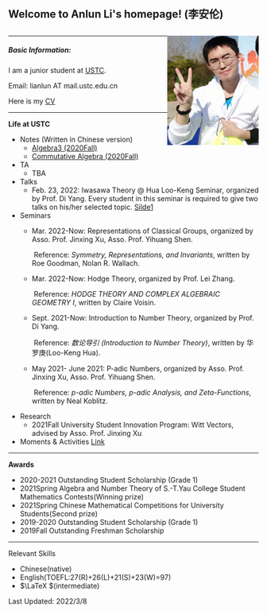 ## Welcome to Anlun Li's homepage!  (李安伦)   

## <img align="right"  src="picture\indexx\pic.jpg" alt="pic" style="zoom:25%;" />

---

##### Basic Information:

I am a junior student at [USTC](https://www.ustc.edu.cn/).

Email: lianlun AT mail.ustc.edu.cn    

Here is my [CV](resume.pdf) 

---

**Life at USTC**

- Notes (Written in Chinese version)
  - [Algebra3 (2020Fall)](Alg3_2020fall.html) 
  - [Commutative Algebra (2020Fall)](Com_Alg_2020fall.html)
- TA
  - TBA
- Talks 
  - Feb. 23, 2022: Iwasawa Theory @ Hua Loo-Keng Seminar, organized by Prof. Di Yang. Every student in this seminar is required to give two talks on his/her selected topic.	[Silde1](Iwasawa\Iwasawa.pdf)
- Seminars
  - Mar. 2022-Now: Representations of Classical Groups, organized by Asso. Prof. Jinxing Xu, Asso. Prof. Yihuang Shen. 

    ​	Reference: *Symmetry, Representations, and Invariants*, written by Roe Goodman, Nolan R. Wallach.

  - Mar. 2022-Now: Hodge Theory, organized by Prof. Lei Zhang. 

    ​	Reference: *HODGE THEORY AND COMPLEX ALGEBRAIC GEOMETRY I*, written by Claire Voisin.

  - Sept. 2021-Now: Introduction to Number Theory, organized by Prof. Di Yang. 

    ​	Reference: *数论导引 (Introduction to Number Theory)*, written by 华罗庚(Loo-Keng Hua). 

  - May 2021- June 2021: P-adic Numbers, organized by  Asso. Prof. Jinxing Xu, Asso. Prof. Yihuang Shen. 

    ​	Reference: *p-adic Numbers, p-adic Analysis, and Zeta-Functions*, written by Neal Koblitz.
- Research
  - 2021Fall University Student Innovation Program: Witt Vectors, advised by Asso. Prof. Jinxing Xu
- Moments & Activities        [Link](moments.html)



---

**Awards**

- 2020-2021	 Outstanding Student Scholarship (Grade 1)
- 2021Spring	Algebra and Number Theory of S.-T.Yau College Student Mathematics Contests(Winning prize)
- 2021Spring    Chinese Mathematical Competitions for University Students(Second prize)
- 2019-2020     Outstanding Student Scholarship (Grade 1)
- 2019Fall         Outstanding Freshman Scholarship

---

Relevant Skills

- Chinese(native)
- English(TOEFL:27(R)+26(L)+21(S)+23(W)=97)
- $\LaTeX $(intermediate)

Last Updated: 2022/3/8


